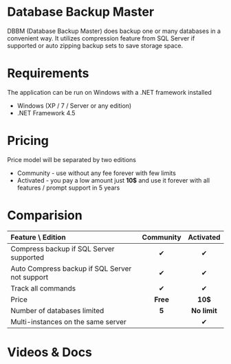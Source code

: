 # Database Backup Master
DBBM (Database Backup Master) does backup one or many databases in a convenient way. It utilizes compression feature from SQL Server if supported or auto zipping backup sets to save storage space.

# Requirements
The application can be run on Windows with a .NET framework installed
- Windows (XP / 7 / Server or any edition)
- .NET Framework 4.5 

# Pricing
Price model will be separated by two editions
- Community - use without any fee forever with few limits
- Activated - you pay a low amount just **10$** and use it forever with all features / prompt support in 5 years

# Comparision

| Feature \ Edition  | Community | Activated |
|:--- |:---: |:---: |
|Compress backup if SQL Server supported |&#10004;   |&#10004;   |
|Auto Compress backup if SQL Server not support  |&#10004;   |&#10004;   |
|Track all commands |   &#10004; | &#10004;   |
|Price|    **Free** | **10$**   |
|Number of databases limited    | **5**     | **No limit**    |
|Multi-instances on the same server|    |&#10004;   |

# Videos & Docs
